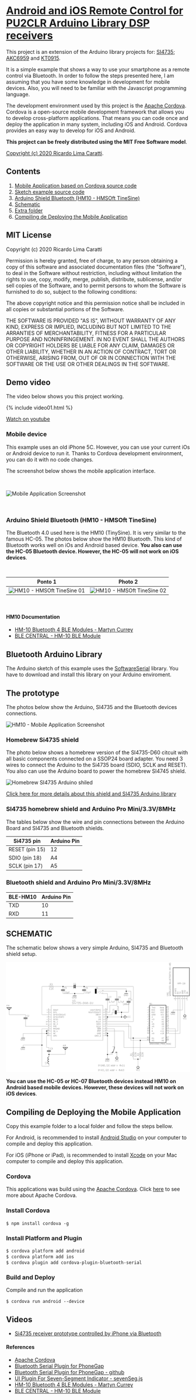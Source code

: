 # [Android and iOS Remote Control for PU2CLR Arduino Library DSP receivers](https://pu2clr.github.io/bluetooth_remote_control/) 

This project is an extension of the Arduino library projects for: [SI4735](https://pu2clr.github.io/SI4735/); [AKC6959](https://pu2clr.github.io/AKC695X/) and [KT0915](https://pu2clr.github.io/KT0915/).

It is a simple example that shows a way to use your smartphone as a remote control via Bluetooth. In order to follow the steps presented here, I am assuming that you have some knowledge in development for mobile devices. Also, you will need to be familiar with the Javascript programming language.

The development environment used by this project is the [Apache Cordova](https://cordova.apache.org/docs/en/latest/guide/overview/index.html). Cordova is a open-source mobile development framework that allows you to develop cross-platform applications. That means you can code once and deploy the application in many system, including iOS and Android. 
Cordova provides an easy way to develop for iOS and Android.


__This project can be freely distributed using the MIT Free Software model__. 

[Copyright (c) 2020 Ricardo Lima Caratti](https://pu2clr.github.io/bluetooth_remote_control/#mit-license).


## Contents

1. [Mobile Application based on Cordova source code](https://github.com/pu2clr/bluetooth_remote_control/tree/master/mobile_application)
2. [Sketch example source code](https://github.com/pu2clr/bluetooth_remote_control/tree/master/si4735_sketch)
3. [Arduino Shield Bluetooth (HM10 - HMSOft TineSine)](https://pu2clr.github.io/bluetooth_remote_control/#arduino-shield-bluetooth-hm10---hmsoft-tinesine)
4. [Schematic](https://pu2clr.github.io/bluetooth_remote_control/#schematic)
5. [Extra folder](https://github.com/pu2clr/bluetooth_remote_control/tree/master/extras)
6. [Compiling de Deploying the Mobile Application](https://pu2clr.github.io/bluetooth_remote_control/#compile-and-deploy-this-mobile-application-example)


## MIT License 

Copyright (c) 2020 Ricardo Lima Caratti

Permission is hereby granted, free of charge, to any person obtaining a copy of this software and associated documentation files (the "Software"), to deal in the Software without restriction, including without limitation the rights to use, copy, modify, merge, publish, distribute, sublicense, and/or sell copies of the Software, and to permit persons to whom the Software is furnished to do so, subject to the following conditions:

The above copyright notice and this permission notice shall be included in all copies or substantial portions of the Software.

THE SOFTWARE IS PROVIDED "AS IS", WITHOUT WARRANTY OF ANY KIND, EXPRESS OR IMPLIED, INCLUDING BUT NOT LIMITED TO THE ARRANTIES OF MERCHANTABILITY, FITNESS FOR A PARTICULAR PURPOSE AND NONINFRINGEMENT. IN NO EVENT SHALL THE AUTHORS OR COPYRIGHT HOLDERS BE LIABLE FOR ANY CLAIM, DAMAGES OR OTHER LIABILITY, WHETHER IN AN ACTION OF CONTRACT, TORT OR OTHERWISE, ARISING FROM, OUT OF OR IN CONNECTION WITH THE SOFTWARE OR THE USE OR OTHER DEALINGS IN THE SOFTWARE.


## Demo video 

The video below shows you this project working. 

{% include video01.html %}

[Watch on youtube](https://youtu.be/Yc9DHl7yQZ0)


### Mobile device

This example uses an old iPhone 5C. However, you can use your current iOs or Android device to run it. Thanks to Cordova development environment, you can do it with no code changes.

The screenshot below shows the mobile application interface. 

<BR> 

![Mobile Application Screenshot](extras/images/mobile_0001.png)

<BR> 

### Arduino Shield Bluetooth (HM10 - HMSOft TineSine)

The Bluetooth 4.0 used here is the HM10 (TinySine). It is very similar to the famous HC-05. The photos below show the HM10 Bluetooth. This kind of Bluetooth works well on iOs and Android based device. __You also can use the HC-05 Bluetooth device. However, the HC-05 will not work on iOS devices__. 

<BR>

|  Ponto 1 | Photo 2 | 
| -------- | ------- |
| ![HM10 - HMSOft TineSine 01](extras/images/BT01BLE.png) | ![HM10 - HMSOft TineSine 02](extras/images/BT02BLE.png) |

<BR>


#### HM10 Documentation

* [HM-10 Bluetooth 4 BLE Modules - Martyn Currey](http://www.martyncurrey.com/hm-10-bluetooth-4ble-modules/)
* [BLE CENTRAL - HM-10 BLE Module](http://blog.blecentral.com/2015/05/05/hm-10-peripheral/)


## Bluetooth Arduino Library 

The Arduino sketch of this example uses the [SoftwareSerial](https://github.com/PaulStoffregen/SoftwareSerial) library. You have to download and install this library on your Arduino enviroment.    


## The prototype

The photos below show the Arduino, SI4735 and the Bluetooth devices connections. 

![HM10 - Mobile Application Screenshot](https://pu2clr.github.io/SI4735/extras/images/iPHONE_REMOTE_CONTROL_01.png)


### Homebrew Si4735 shield

The photo below shows a homebrew version of the SI4735-D60 citcuit with all basic components connected on a SSOP24 board adapter. You need 3 wires to connect the Arduino to the Si4735 board (SDIO, SCLK and RESET). You also can use the Arduino board to power the homebrew SI4745 shield. 

![Homebrew SI4735 Arduino shiled](https://pu2clr.github.io/SI4735/extras/images/SI4735_mini_protoboard_01.png)


[Click here for more details about this shield and SI4735 Arduino library](https://pu2clr.github.io/SI4735/) 


### SI4735 homebrew shield and Arduino Pro Mini/3.3V/8MHz

The tables below show the wire and pin  connections between the Arduino Board and SI4735 and Bluetooth shields.


| Si4735 pin      |  Arduino Pin  |
| ----------------| ------------  |
| RESET (pin 15)  |     12        |
| SDIO (pin 18)   |     A4        |
| SCLK (pin 17)   |     A5        |

### Bluetooth shield and Arduino Pro Mini/3.3V/8MHz
    
| BLE-HM10        |  Arduino Pin  |
| ----------------| ------------  |
| TXD             |     10        |
| RXD             |     11        |



## SCHEMATIC

The schematic below shows a very simple Arduino, SI4735 and Bluetooth shield setup. 

![HM10 - Schematic](extras/schematic_basic.png)


__You can use the HC-05 or HC-07 Bluetooth devices instead HM10 on Android based mobile devices. However, these devices will not work on iOS devices__.   


## Compiling de Deploying the Mobile Application

Copy this example folder to a local folder and follow the steps bellow.

For Android, is recommended to install [Android Studio](http://developer.android.com/sdk/index.html) on your computer to compile and deploy this application. 

For iOS (iPhone or iPad), is recommended to install [Xcode](https://developer.apple.com/xcode/) on your Mac computer to compile and deploy this application.


### Cordova 

This applications was build using the [Apache Cordova](https://cordova.apache.org/docs/en/latest/guide/overview/index.html). Click [here](https://cordova.apache.org/docs/en/latest/guide/overview/index.html) to see more about Apache Cordova.

### Install Cordova

    $ npm install cordova -g


### Install Platform and Plugin

    $ cordova platform add android
    $ cordova platform add ios
    $ cordova plugin add cordova-plugin-bluetooth-serial



### Build and Deploy

Compile and run the application

    $ cordova run android --device



## Videos 

- [Si4735 receiver prototype controlled by iPhone via Bluetooth](https://youtu.be/Yc9DHl7yQZ0)

#### References

* [Apache Cordova](https://cordova.apache.org/docs/en/latest/guide/overview/index.html)
* [Bluetooth Serial Plugin for PhoneGap](https://www.npmjs.com/package/cordova-plugin-bluetooth-serial)
* [Bluetooth Serial Plugin for PhoneGap - github](https://github.com/don/BluetoothSerial)
* [UI Plugin For Seven-Segment Indicator - sevenSeg.js](https://www.jqueryscript.net/demo/jQuery-jQuery-UI-Plugin-For-Seven-Segment-Indicator-sevenSeg-js/)
* [HM-10 Bluetooth 4 BLE Modules - Martyn Currey](http://www.martyncurrey.com/hm-10-bluetooth-4ble-modules/)
* [BLE CENTRAL - HM-10 BLE Module](http://blog.blecentral.com/2015/05/05/hm-10-peripheral/)







